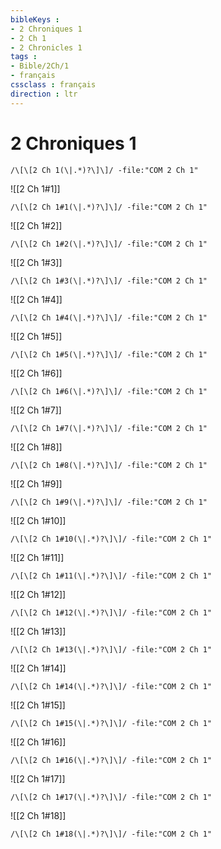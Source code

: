 ```yaml
---
bibleKeys : 
- 2 Chroniques 1
- 2 Ch 1
- 2 Chronicles 1
tags : 
- Bible/2Ch/1
- français
cssclass : français
direction : ltr
---
```


# 2 Chroniques 1

```query
/\[\[2 Ch 1(\|.*)?\]\]/ -file:"COM 2 Ch 1"
```



![[2 Ch 1#1]]

```query
/\[\[2 Ch 1#1(\|.*)?\]\]/ -file:"COM 2 Ch 1"
```

![[2 Ch 1#2]]

```query
/\[\[2 Ch 1#2(\|.*)?\]\]/ -file:"COM 2 Ch 1"
```

![[2 Ch 1#3]]

```query
/\[\[2 Ch 1#3(\|.*)?\]\]/ -file:"COM 2 Ch 1"
```

![[2 Ch 1#4]]

```query
/\[\[2 Ch 1#4(\|.*)?\]\]/ -file:"COM 2 Ch 1"
```

![[2 Ch 1#5]]

```query
/\[\[2 Ch 1#5(\|.*)?\]\]/ -file:"COM 2 Ch 1"
```

![[2 Ch 1#6]]

```query
/\[\[2 Ch 1#6(\|.*)?\]\]/ -file:"COM 2 Ch 1"
```

![[2 Ch 1#7]]

```query
/\[\[2 Ch 1#7(\|.*)?\]\]/ -file:"COM 2 Ch 1"
```

![[2 Ch 1#8]]

```query
/\[\[2 Ch 1#8(\|.*)?\]\]/ -file:"COM 2 Ch 1"
```

![[2 Ch 1#9]]

```query
/\[\[2 Ch 1#9(\|.*)?\]\]/ -file:"COM 2 Ch 1"
```

![[2 Ch 1#10]]

```query
/\[\[2 Ch 1#10(\|.*)?\]\]/ -file:"COM 2 Ch 1"
```

![[2 Ch 1#11]]

```query
/\[\[2 Ch 1#11(\|.*)?\]\]/ -file:"COM 2 Ch 1"
```

![[2 Ch 1#12]]

```query
/\[\[2 Ch 1#12(\|.*)?\]\]/ -file:"COM 2 Ch 1"
```

![[2 Ch 1#13]]

```query
/\[\[2 Ch 1#13(\|.*)?\]\]/ -file:"COM 2 Ch 1"
```

![[2 Ch 1#14]]

```query
/\[\[2 Ch 1#14(\|.*)?\]\]/ -file:"COM 2 Ch 1"
```

![[2 Ch 1#15]]

```query
/\[\[2 Ch 1#15(\|.*)?\]\]/ -file:"COM 2 Ch 1"
```

![[2 Ch 1#16]]

```query
/\[\[2 Ch 1#16(\|.*)?\]\]/ -file:"COM 2 Ch 1"
```

![[2 Ch 1#17]]

```query
/\[\[2 Ch 1#17(\|.*)?\]\]/ -file:"COM 2 Ch 1"
```

![[2 Ch 1#18]]

```query
/\[\[2 Ch 1#18(\|.*)?\]\]/ -file:"COM 2 Ch 1"
```

